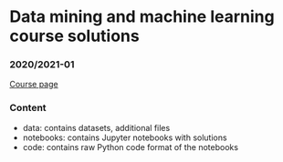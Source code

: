 # Data mining and machine learning course solutions
### 2020/2021-01 <br>

[Course page](https://csabaibio.github.io/physdm/)
<br>

### Content
- data: contains datasets, additional files
- notebooks: contains Jupyter notebooks with solutions
- code: contains raw Python code format of the notebooks

